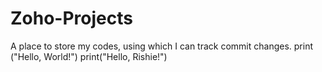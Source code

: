 # Zoho-Projects
A place to store my codes, using which I can track commit changes.
print ("Hello, World!")
print("Hello, Rishie!")
